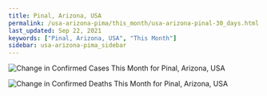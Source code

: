 ```yaml
---
title: Pinal, Arizona, USA
permalink: /usa-arizona-pima/this_month/usa-arizona-pinal-30_days.html
last_updated: Sep 22, 2021
keywords: ["Pinal, Arizona, USA", "This Month"]
sidebar: usa-arizona-pima_sidebar
---
```


![Change in Confirmed Cases This Month for Pinal, Arizona, USA](/covid_tracker/images/graphs/usa-arizona-pinal-delta_confirmed-30_days_graph.png)

![Change in Confirmed Deaths This Month for Pinal, Arizona, USA](/covid_tracker/images/graphs/usa-arizona-pinal-delta_deaths-30_days_graph.png)
